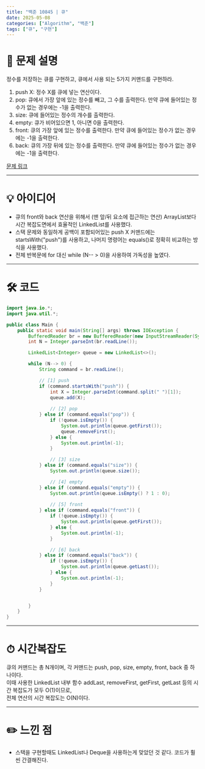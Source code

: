 ```yaml
---
title: "백준 10845 | 큐"
date: 2025-05-08
categories: ["Algorithm", "백준"]
tags: ["큐", "구현"]
---
```


# 📝 문제 설명

정수를 저장하는 큐를 구현하고, 큐에서 사용 되는 5가지 커맨드를 구현하라.
1. push X: 정수 X를 큐에 넣는 연산이다.
2. pop: 큐에서 가장 앞에 있는 정수를 빼고, 그 수를 출력한다. 만약 큐에 들어있는 정수가 없는 경우에는 -1을 출력한다.
3. size: 큐에 들어있는 정수의 개수를 출력한다.
4. empty: 큐가 비어있으면 1, 아니면 0을 출력한다.
5. front: 큐의 가장 앞에 있는 정수를 출력한다. 만약 큐에 들어있는 정수가 없는 경우에는 -1을 출력한다.
6. back: 큐의 가장 뒤에 있는 정수를 출력한다. 만약 큐에 들어있는 정수가 없는 경우에는 -1을 출력한다.

[문제 링크](https://www.acmicpc.net/problem/10845)

---

# 💡 아이디어

- 큐의 front와 back 연산을 위해서 (맨 앞/뒤 요소에 접근하는 연산) ArrayList보다 시간 복잡도면에서 효율적인 LinkedList를 사용했다.
- 스택 문제와 동일하게 공백이 포함되어있는 push X 커맨드에는 startsWith("push")를 사용하고, 나머지 명령어는 equals()로 정확히 비교하는 방식을 사용했다.
- 전체 반복문에 for 대신 while (N-- > 0)을 사용하여 가독성을 높였다.

---

# 🛠 코드

```java
import java.io.*;
import java.util.*;

public class Main {
    public static void main(String[] args) throws IOException {
        BufferedReader br = new BufferedReader(new InputStreamReader(System.in));
        int N = Integer.parseInt(br.readLine());

        LinkedList<Integer> queue = new LinkedList<>();

        while (N--> 0) {
            String command = br.readLine();

            // [1] push
            if (command.startsWith("push")) {
                int X = Integer.parseInt(command.split(" ")[1]);
                queue.add(X);
                
                // [2] pop
            } else if (command.equals("pop")) {
                if (!queue.isEmpty()) {
                    System.out.println(queue.getFirst());
                    queue.removeFirst();
                } else {
                    System.out.println(-1);
                }

                // [3] size
            } else if (command.equals("size")) {
                System.out.println(queue.size());

                // [4] empty
            } else if (command.equals("empty")) {
                System.out.println(queue.isEmpty() ? 1 : 0);
                
                // [5] front
            } else if (command.equals("front")) {
                if (!queue.isEmpty()) {
                    System.out.println(queue.getFirst());
                } else {
                    System.out.println(-1);
                }

                // [6] back
            } else if (command.equals("back")) {
                if (!queue.isEmpty()) {
                    System.out.println(queue.getLast());
                } else {
                    System.out.println(-1);
                }
            }


        }
    }
}
```

---

# ⏱ 시간복잡도
큐의 커맨드는 총 N개이며, 각 커맨드는 push, pop, size, empty, front, back 중 하나이다.  
이때 사용한 LinkedList 내부 함수 addLast, removeFirst, getFirst, getLast 등의 시간 복잡도가 모두 O(1)이므로,  
전체 연산의 시간 복잡도는 O(N)이다.  

---

# ✏️ 느낀 점

- 스택을 구현할때도 LinkedList나 Deque을 사용하는게 맞았던 것 같다. 코드가 훨씬 간결해진다.
